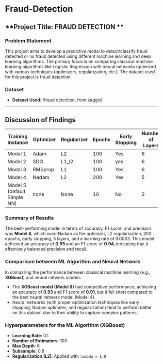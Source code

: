 # Fraud-Detection
## **Project Title: FRAUD DETECTION **

### **Problem Statement**
This project aims to develop a predictive model to detect/classify fraud detected or no fraud detected  using different machine learning and deep learning algorithms. The primary focus is on comparing classical machine learning algorithms like Logistic Regression with neural networks optimized with various techniques (optimizers, regularization, etc.). The dataset used for this project is fraud detection.

### **Dataset**
- **Dataset Used**: [fraud detection, from kaggle]
---

## **Discussion of Findings**

| **Training Instance** | **Optimizer** | **Regularizer** | **Epochs** | **Early Stopping** | **Number of Layers** | **Learning Rate** | **Accuracy** | **F1 Score** | **Recall** | **Precision** |
|----------------------|---------------|-----------------|------------|--------------------|----------------------|-------------------|--------------|--------------|------------|--------------|
| Model 1               | Adam          | L2              | 100        | Yes                | 6                    |0.0003             |0.9858       |0.9761        |0.9935       | 0.9592        |
| Model 2               | SDG          | L1_l2              | 100        | yes                 | 6                   | 0.001            |0.9679        |0.9474        |0.9935      |0.9053        |
| Model 3               | RMSprop       | L1           | 100      | Yes                | 6                  |0.0005           |0.9792       |0.9646        |0.9740     |0.9554       |
| Model 4               | Nadam         | L2              | 200        | Yes                | 5                    | 0.0003            | 0.95         | 0.94         | 0.92       | 0.96         |
| Model 5 (default Simple NN)   | none         | None            | 10        | No                 | 3                    | 0.001             |0.8728         |0.7502       |0.6569     | 0.8745        |


### **Summary of Results**
The best-performing model in terms of accuracy, F1 score, and precision was **Model 4**, which used Nadam as the optimizer, L2 regularization, 200 epochs, early stopping, 5 layers, and a learning rate of 0.0003. This model achieved an accuracy of **0.95** and an F1 score of **0.94**, indicating that it effectively balanced precision and recall.

### **Comparison between ML Algorithm and Neural Network**
In comparing the performance between classical machine learning (e.g., **XGBoost**) and neural network models:
- The **XGBoost model (Model 6)** had competitive performance, achieving an accuracy of **0.93** and F1 score of **0.91**, but it fell short compared to the best neural network model (Model 4).
- Neural networks (with proper optimization techniques like early stopping, Nadam optimizer, and regularization) tend to perform better on this dataset due to their ability to capture complex patterns.

### **Hyperparameters for the ML Algorithm (XGBoost)**
- **Learning Rate**: 0.1
- **Number of Estimators**: 100
- **Max Depth**: 6
- **Subsample**: 0.8
- **Regularization (L2)**: Applied with `lambda = 1.0`
